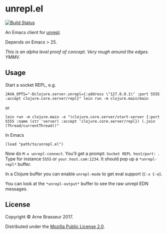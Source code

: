 # unrepl.el

[![Build Status](https://travis-ci.org/plexus/unrepl.el.svg?branch=master)](https://travis-ci.org/plexus/unrepl.el)

An Emacs client for [unrepl](https://github.com/cgrand/unrepl).

Depends on Emacs > 25.

*This is an alpha level proof of concept. Very rough around the edges. YMMV.*

## Usage


Start a socket REPL, e.g.

```
JAVA_OPTS="-Dclojure.server.unrepl={:address \"127.0.0.1\" :port 5555 :accept clojure.core.server/repl}" lein run -m clojure.main/main
```

or

```
lein run -m clojure.main -e "(clojure.core.server/start-server {:port 5555 :name (str 'server) :accept 'clojure.core.server/repl}) (.join (Thread/currentThread))"
```

In Emacs

``` emacs-lisp
(load "path/to/unrepl.el")
```

Now do `M-x unrepl-connect`. You'll get a prompt: `Socket REPL host/port: `.
Type for instance `5555` or `your.host.com:1234`. It should pop up a
`*unrepl-repl*` buffer.

In a Clojure buffer you can enable `unrepl-mode` to get eval support (`C-x C-e`).

You can look at the `*unrepl-output*` buffer to see the raw unrepl EDN messages.


## License

Copyright &copy; Arne Brasseur 2017.

Distributed under the [Mozilla Public License 2.0](https://www.mozilla.org/media/MPL/2.0/index.txt).
